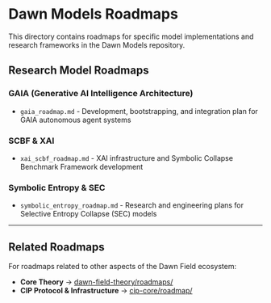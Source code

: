 # Dawn Models Roadmaps

This directory contains roadmaps for specific model implementations and research frameworks in the Dawn Models repository.

## Research Model Roadmaps

### **GAIA (Generative AI Intelligence Architecture)**
- `gaia_roadmap.md` - Development, bootstrapping, and integration plan for GAIA autonomous agent systems

### **SCBF & XAI**
- `xai_scbf_roadmap.md` - XAI infrastructure and Symbolic Collapse Benchmark Framework development

### **Symbolic Entropy & SEC**
- `symbolic_entropy_roadmap.md` - Research and engineering plans for Selective Entropy Collapse (SEC) models

---

## Related Roadmaps

For roadmaps related to other aspects of the Dawn Field ecosystem:
- **Core Theory** → [dawn-field-theory/roadmaps/](https://github.com/dawnfield-institute/dawn-field-theory/tree/main/roadmaps)
- **CIP Protocol & Infrastructure** → [cip-core/roadmap/](https://github.com/dawnfield-institute/cip-core/tree/main/roadmap)
